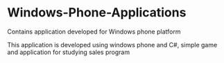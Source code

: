 Windows-Phone-Applications
==========================

Contains application developed for Windows phone platform

This application is developed using windows phone and C#, simple game and application for studying sales program
